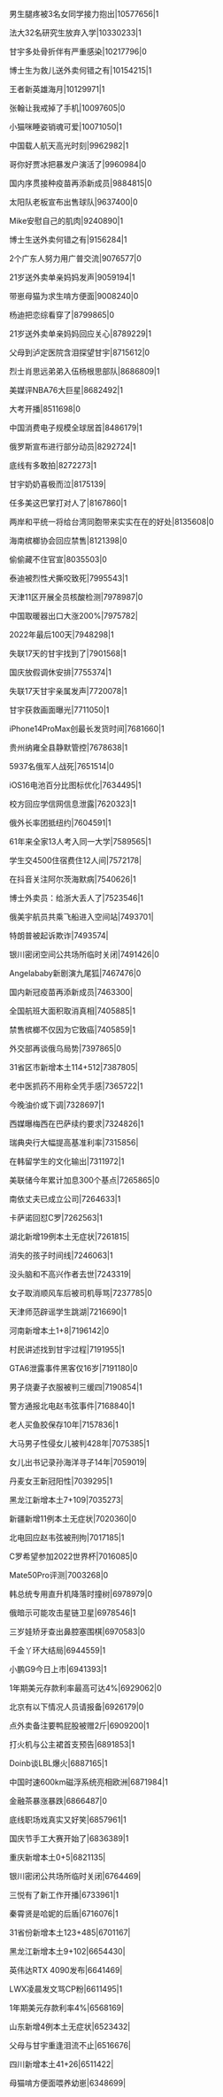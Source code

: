 男生腿疼被3名女同学接力抱出|10577656|1

法大32名研究生放弃入学|10330233|1

甘宇多处骨折伴有严重感染|10217796|0

博士生为救儿送外卖何错之有|10154215|1

王者新英雄海月|10129971|1

张翰让我戒掉了手机|10097605|0

小猫咪睡姿销魂可爱|10071050|1

中国载人航天高光时刻|9962982|1

哥你好贾冰把暴发户演活了|9960984|0

国内序贯接种疫苗再添新成员|9884815|0

太阳队老板宣布出售球队|9637400|0

Mike安慰自己的肌肉|9240890|1

博士生送外卖何错之有|9156284|1

2个广东人努力用广普交流|9076577|0

21岁送外卖单亲妈妈发声|9059194|1

带崽母猫为求生啃方便面|9008240|0

杨迪把恋综看穿了|8799865|0

21岁送外卖单亲妈妈回应关心|8789229|1

父母到泸定医院含泪探望甘宇|8715612|0

烈士肖思远弟弟入伍杨根思部队|8686809|1

美媒评NBA76大巨星|8682492|1

大考开播|8511698|0

中国消费电子规模全球居首|8486179|1

俄罗斯宣布进行部分动员|8292724|1

底线有多敢拍|8272273|1

甘宇奶奶喜极而泣|8175139|

任多美这巴掌打对人了|8167860|1

两岸和平统一将给台湾同胞带来实实在在的好处|8135608|0

海南槟榔协会回应禁售|8121398|0

偷偷藏不住官宣|8035503|0

泰迪被烈性犬撕咬致死|7995543|1

天津11区开展全员核酸检测|7978987|0

中国取暖器出口大涨200%|7975782|

2022年最后100天|7948298|1

失联17天的甘宇找到了|7901568|1

国庆放假调休安排|7755374|1

失联17天甘宇亲属发声|7720078|1

甘宇获救画面曝光|7711050|1

iPhone14ProMax创最长发货时间|7681660|1

贵州纳雍全县静默管控|7678638|1

5937名俄军人战死|7651514|0

iOS16电池百分比图标优化|7634495|1

校方回应学信网信息泄露|7620323|1

俄外长率团抵纽约|7604591|1

61年来全家13人考入同一大学|7589565|1

学生交4500住宿费住12人间|7572178|

在抖音关注阿尔茨海默病|7540626|1

博士外卖员：给浙大丢人了|7523546|1

俄美宇航员共乘飞船进入空间站|7493701|

特朗普被起诉欺诈|7493574|

银川密闭空间公共场所临时关闭|7491426|0

Angelababy新剧演九尾狐|7467476|0

国内新冠疫苗再添新成员|7463300|

全国航班大面积取消真相|7405885|1

禁售槟榔不仅因为它致癌|7405859|1

外交部再谈俄乌局势|7397865|0

31省区市新增本土114+512|7387805|

老中医抓药不用称全凭手感|7365722|1

今晚油价或下调|7328697|1

西媒曝梅西在巴萨续约要求|7324826|1

瑞典央行大幅提高基准利率|7315856|

在韩留学生的文化输出|7311972|1

美联储今年累计加息300个基点|7265865|0

南依丈夫已成立公司|7264633|1

卡萨诺回怼C罗|7262563|1

湖北新增19例本土无症状|7261815|

消失的孩子时间线|7246063|1

没头脑和不高兴作者去世|7243319|

女子取消顺风车后被司机辱骂|7237785|0

天津师范辟谣学生跳湖|7216690|1

河南新增本土1+8|7196142|0

村民讲述找到甘宇过程|7191955|1

GTA6泄露事件黑客仅16岁|7191180|0

男子烧妻子衣服被判三缓四|7190854|1

警方通报北电赵韦弦事件|7168840|1

老人买鱼胶保存10年|7157836|1

大马男子性侵女儿被判428年|7075385|1

女儿出书记录孙海洋寻子14年|7059019|

丹麦女王新冠阳性|7039295|1

黑龙江新增本土7+109|7035273|

新疆新增11例本土无症状|7020360|0

北电回应赵韦弦被刑拘|7017185|1

C罗希望参加2022世界杯|7016085|0

Mate50Pro评测|7003268|0

韩总统专用直升机降落时撞树|6978979|0

俄暗示可能攻击星链卫星|6978546|1

三岁娃矫牙查出鼻腔塞围棋|6970583|0

千金丫环大结局|6944559|1

小鹏G9今日上市|6941393|1

1年期美元存款利率最高可达4%|6929062|0

北京有以下情况人员请报备|6926179|0

点外卖备注要鸭屁股被赠2斤|6909200|1

打火机与公主裙首支预告|6891853|1

Doinb谈LBL爆火|6887165|1

中国时速600km磁浮系统亮相欧洲|6871984|1

金融茶暴涨暴跌|6866487|0

底线职场戏真实又好笑|6857961|1

国庆节手工大赛开始了|6836389|1

重庆新增本土0+5|6821135|

银川密闭公共场所临时关闭|6764469|

三悦有了新工作开播|6733961|1

秦霄贤是哈妮的后盾|6716076|1

31省份新增本土123+485|6701167|

黑龙江新增本土9+102|6654430|

英伟达RTX 4090发布|6641469|

LWX凌晨发文骂CP粉|6611495|1

1年期美元存款利率4%|6568169|

山东新增4例本土无症状|6523432|

父母与甘宇重逢泪流不止|6516676|

四川新增本土41+26|6511422|

母猫啃方便面喂养幼崽|6348699|

